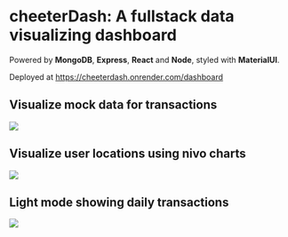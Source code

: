 # cheeterDash: A fullstack data visualizing dashboard

Powered by **MongoDB**, **Express**, **React** and **Node**, styled with **MaterialUI**.  

Deployed at https://cheeterdash.onrender.com/dashboard

## Visualize mock data for transactions

<img src='https://user-images.githubusercontent.com/87960642/209955465-ff58a55c-54f7-4a87-96d0-1d93b160e927.png'>

## Visualize user locations using nivo charts

<img src='https://user-images.githubusercontent.com/87960642/209955799-37f01e89-4cd9-452c-84f4-87431b92494d.png'>

## Light mode showing daily transactions

<img src='https://user-images.githubusercontent.com/87960642/209956339-923c9e75-6f32-4a0d-86f3-449a432a44f6.png'>